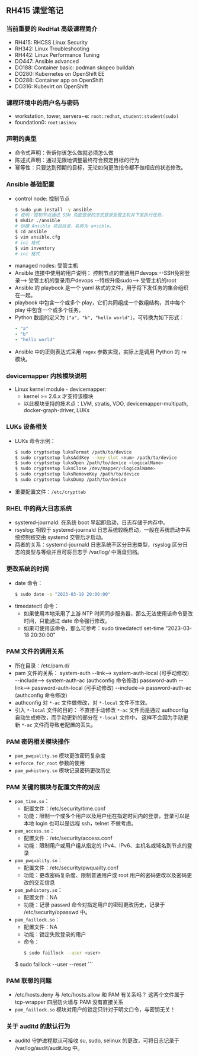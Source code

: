 ## RH415 课堂笔记

### 当前重要的 RedHat 高级课程简介
- RH415: RHCSS Linux Security
- RH342: Linux Troubleshooting
- RH442: Linux Performance Tuning
- DO447: Ansible advanced
- DO188: Container basic: podman skopeo buildah
- DO280: Kubernetes on OpenShift EE
- DO288: Container app on OpenShift
- DO316: Kubevirt on OpenShift

### 课程环境中的用户名与密码
- workstation, tower, servera~e: `root:redhat`, `student:student(sudo)`
- foundation0: `root:Asimov`

### 声明的类型
- 命令式声明：告诉你该怎么做就必须怎么做
- 陈述式声明：通过无限地调整最终符合预定目标的行为
- 幂等性：只要达到预期的目标，无论如何更改指令都不做相应的状态修改。

### Ansible 基础配置
- control node: 控制节点
  ```bash
  $ sudo yum install -y ansible
  # 说明：控制节点通过 SSH 免密登录的方式登录受管主机并下发执行任务。
  $ mkdir ./ansible
  # 创建 Ansible 项目目录，名称为 ansible。
  $ cd ansible
  $ vim ansible.cfg
  # ini 格式
  $ vim inventory
  # ini 格式  
  ```
- managed nodes: 受管主机
- Ansible 连接中使用的用户说明：
  控制节点的普通用户devops --SSH免密登录--> 受管主机的登录用户devops --特权升级sudo--> 受管主机的root
- Ansible 的 playbook 是一个 yaml 格式的文件，用于将下发任务的集合组织在一起。
- playbook 中包含一个或多个 play，它们共同组成一个数组结构，其中每个 play 中包含一个或多个任务。
- Python 数组的定义为 `["a", "b", "hello world"]`，可转换为如下形式：
  ```yaml
  - "a"
  - "b"
  - "hello world"
  ```
- Ansible 中的正则表达式采用 `regex` 参数实现，实际上是调用 Python 的 `re` 模块。

### devicemapper 内核模块说明
- Linux kernel module - devicemapper:
	- kernel >= 2.6.x 才支持该模块
	- 以此模块支持的技术点：LVM, stratis, VDO, devicemapper-multipath, docker-graph-driver, LUKs

### LUKs 设备相关
- LUKs 命令示例：
  ```bash
  $ sudo cryptsetup luksFormat /path/to/device
  $ sudo cryptsetup luksAddKey --key-slot <num> /path/to/device
  $ sudo cryptsetup luksOpen /path/to/device <logicalName>
  $ sudo cryptsetup luksClose /dev/mapper/<logicalName>
  $ sudo cryptsetup luksRemoveKey /path/to/device
  $ sudo cryptsetup luksDump /path/to/device
  ```
- 重要配置文件：`/etc/crypttab`

### RHEL 中的两大日志系统
- systemd-journald: 在系统 boot 早起即启动，日志存储于内存中。
- rsyslog: 相较于 systemd-journald 日志系统较晚启动，一般在系统启动中系统控制权交由 systemd 交管后才启动。
- 两者的关系：systemd-journald 日志系统不区分日志类型，rsyslog 区分日志的类型与等级并且可将日志于 /var/log/ 中落盘归档。

### 更改系统的时间
- date 命令：
	```bash
	$ sudo date -s "2023-03-18 20:00:00"
	```
- timedatectl 命令：
  - 如果使用本地采用了上游 NTP 时间同步服务器，那么无法使用该命令更改时间，只能通过 date 命令强行修改。
  - 如果可使用该命令，那么可参考：sudo timedatectl set-time "2023-03-18 20:30:00"

### PAM 文件的调用关系
- 所在目录：/etc/pam.d/
- pam 文件的关系：
	system-auth --link--> system-auth-local (可手动修改) --include--> system-auth-ac (authconfig 命令修改)
  password-auth --link--> password-auth-local (可手动修改) --include--> password-auth-ac (authconfig 命令修改)
- authconfig 对 `*-ac` 文件做修改，对 `*-local` 文件不生效。
- 引入 `*-local` 文件的目的：
  不直接手动修改 `*-ac` 文件而是通过 authconfig 自动生成修改，而手动更新的部分在 `*-local` 文件中，
  这样不会因为手动更新 `*-ac` 文件而导致老配置的丢失。 

### PAM 密码相关模块操作
- `pam_pwquality.so` 模块更改密码复杂度
- `enforce_for_root` 参数的使用
- `pam_pwhistory.so` 模块记录密码更改历史

### PAM 关键的模块与配置文件的对应
- `pam_time.so`：
	- 配置文件：/etc/security/time.conf
	- 功能：限制一个或多个用户以及用户组在指定时间内的登录，登录可以是本地 login 也可以是远程 ssh，telnet 不做考虑。
- `pam_access.so`：
	- 配置文件：/etc/security/access.conf
	- 功能：限制用户或用户组从指定的 IPv4、IPv6、主机名或域名到节点的登录
- `pam_pwquality.so`：
	- 配置文件：/etc/security/pwquailty.conf
	- 功能：更改密码复杂度、限制普通用户或 root 用户的密码更改以及密码更改的交互信息
- `pam_pwhistory.so`：
	- 配置文件：NA
	- 功能：记录 passwd 命令对指定用户的密码更改历史，记录于 /etc/security/opasswd 中。
- `pam_faillock.so`：
	- 配置文件：NA
	- 功能：锁定失败登录的用户
	- 命令：
		```bash
		$ sudo faillock --user <user>
    $ sudo faillock --user <user> --reset
		```

### PAM 联想的问题
- /etc/hosts.deny 与 /etc/hosts.allow 和 PAM 有关系吗？
	这两个文件属于 tcp-wrapper 四层防火墙与 PAM 没有直接关系
- `pam_faillock.so` 模块对用户的锁定只针对于明文口令，与密钥无关！

### 关于 auditd 的默认行为
- auditd 守护进程默认可接收 su, sudo, selinux 的更改，可将日志记录于 /var/log/audit/audit.log 中。

